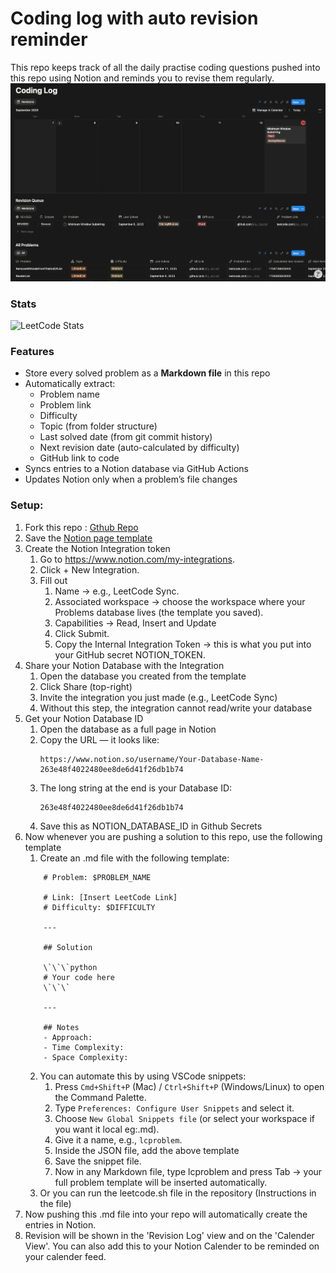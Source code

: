 # Coding log with auto revision reminder

This repo keeps track of all the daily practise coding questions pushed into this repo using Notion and reminds you to revise them regularly.
![Notion Page](notion_page.png)
### Stats
![LeetCode Stats](https://leetcard.jacoblin.cool/shyammvm?theme=dark&font=Karma&ext=heatmap)


### Features

- Store every solved problem as a **Markdown file** in this repo
- Automatically extract:
  - Problem name
  - Problem link
  - Difficulty
  - Topic (from folder structure)
  - Last solved date (from git commit history)
  - Next revision date (auto-calculated by difficulty)
  - GitHub link to code
- Syncs entries to a Notion database via GitHub Actions
- Updates Notion only when a problem’s file changes

### Setup:
1. Fork this repo :  [Gthub Repo](git@github.com:shyammvm/CodingPractiseAutoRevisionReminder.git)
2. Save the [Notion page template](https://automatic-alpaca-193.notion.site/Coding-Log-Template-265e48f402248097b944da66533c300d?source=copy_link)
3. Create the Notion Integration token
    1.	Go to https://www.notion.com/my-integrations.
    2. Click + New Integration.
    3. Fill out
       1. Name → e.g., LeetCode Sync.
       2. Associated workspace → choose the workspace where your Problems database lives (the template you saved).
       3. Capabilities → Read, Insert and Update
       4. Click Submit.
       5. Copy the Internal Integration Token → this is what you put into your GitHub secret NOTION_TOKEN.
4.  Share your Notion Database with the Integration
    1.  Open the database you created from the template
    2.  Click Share (top-right)
    3.  Invite the integration you just made (e.g., LeetCode Sync)
    4.  Without this step, the integration cannot read/write your database
5. Get your Notion Database ID
	1.	Open the database as a full page in Notion
	2.	Copy the URL — it looks like:
        ```
        https://www.notion.so/username/Your-Database-Name-263e48f4022480ee8de6d41f26db1b74
        ```
    3.	The long string at the end is your Database ID:
        ```
        263e48f4022480ee8de6d41f26db1b74
        ```
    4. Save this as NOTION_DATABASE_ID in Github Secrets
 6. Now whenever you are pushing a solution to this repo, use the following template
       1. Create an .md file with the following template:
    ```
        # Problem: $PROBLEM_NAME

        # Link: [Insert LeetCode Link]  
        # Difficulty: $DIFFICULTY  

        ---

        ## Solution

        \`\`\`python
        # Your code here
        \`\`\`

        ---

        ## Notes
        - Approach:
        - Time Complexity:
        - Space Complexity:
    ```
    2. You can automate this by using VSCode snippets:
         1. Press `Cmd+Shift+P` (Mac) / `Ctrl+Shift+P` (Windows/Linux) to open the Command Palette.
         2. Type `Preferences: Configure User Snippets` and select it.
         3. Choose `New Global Snippets file` (or select your workspace if you want it local eg:.md).
         4. Give it a name, e.g., `lcproblem`.
         5. Inside the JSON file, add the above template
         6. Save the snippet file.
         7. Now in any Markdown file, type lcproblem and press Tab → your full problem template will be inserted automatically.
    2. Or you can run the leetcode.sh file in the repository (Instructions in the file)
 7. Now pushing this .md file into your repo will automatically create the entries in Notion.
 8. Revision will be shown in the 'Revision Log' view and on the 'Calender View'. You can also add this to your Notion Calender to be reminded on your calender feed.
